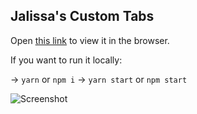 ## Jalissa's Custom Tabs

Open [this link](https://jalissas-tabs-for-articulate.surge.sh) to view it in the browser.

If you want to run it locally:

-> `yarn` or `npm i`
-> `yarn start` or `npm start`

![Screenshot](https://media.giphy.com/media/2SYcfXwjYW2aWP374t/giphy.gif)
